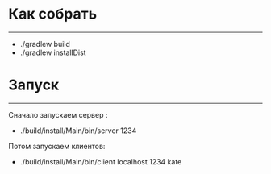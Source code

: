 # Как собрать
---
- ./gradlew build
- ./gradlew installDist

# Запуск
---
Сначало запускаем сервер : 
- ./build/install/Main/bin/server 1234 

Потом запускаем клиентов:
- ./build/install/Main/bin/client localhost 1234 kate